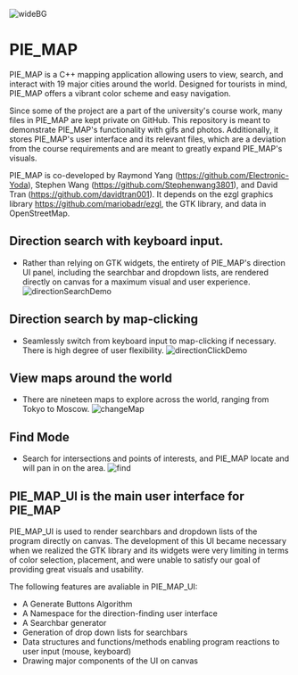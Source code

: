 ![wideBG](https://user-images.githubusercontent.com/83682911/131602318-140a58d3-aead-448e-a32a-3c14120a7b1b.png)
# PIE_MAP
PIE_MAP is a C++ mapping application allowing users to view, search, and interact with 19 major cities around the world. Designed for tourists in mind, PIE_MAP offers a vibrant color scheme and easy navigation.

Since some of the project are a part of the university's course work, many files in PIE_MAP are kept private on GitHub. This repository is meant to demonstrate PIE_MAP's functionality with gifs and photos. Additionally, it stores PIE_MAP's user interface and its relevant files, which are a deviation from the course requirements and are meant to greatly expand PIE_MAP's visuals.

PIE_MAP is co-developed by Raymond Yang (https://github.com/Electronic-Yoda), Stephen Wang (https://github.com/Stephenwang3801), and David Tran (https://github.com/davidtran001). 
It depends on the ezgl graphics library https://github.com/mariobadr/ezgl, the GTK library, and data in OpenStreetMap. 

##  Direction search with keyboard input. 
- Rather than relying on GTK widgets, the entirety of PIE_MAP's direction UI panel, including the searchbar and dropdown lists, are rendered directly on canvas for a maximum visual and user experience.
![directionSearchDemo](https://user-images.githubusercontent.com/83682911/131556822-f00dc2c3-176e-4af3-baab-fcf0858ea44a.gif)

## Direction search by map-clicking
- Seamlessly switch from keyboard input to map-clicking if necessary. There is high degree of user flexibility.
![directionClickDemo](https://user-images.githubusercontent.com/83682911/131544710-124dc925-d471-421c-a030-11d368217312.gif)

## View maps around the world
- There are nineteen maps to explore across the world, ranging from Tokyo to Moscow.
![changeMap](https://user-images.githubusercontent.com/83682911/131564900-36bd6012-f45c-48a2-a6d4-235acb9082f6.png)

## Find Mode
- Search for intersections and points of interests, and PIE_MAP locate and will pan in on the area.
![find](https://user-images.githubusercontent.com/83682911/131563107-28ec23ba-f44e-4045-9aa0-7b6a65dfded0.png)

## PIE_MAP_UI is the main user interface for PIE_MAP
PIE_MAP_UI is used to render searchbars and dropdown lists of the program directly on canvas. The development of this UI became necessary when we realized the GTK library and its widgets were very limiting in terms of color selection, placement, and were unable to satisfy our goal of providing great visuals and usability. 

The following features are avaliable in PIE_MAP_UI:
- A Generate Buttons Algorithm
- A Namespace for the direction-finding user interface
- A Searchbar generator
- Generation of drop down lists for searchbars
- Data structures and functions/methods enabling program reactions to user input (mouse, keyboard)
- Drawing major components of the UI on canvas

